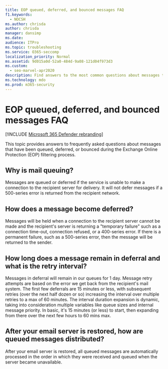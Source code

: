 ```yaml
---
title: EOP queued, deferred, and bounced messages FAQ
f1.keywords: 
  - NOCSH
ms.author: chrisda
author: chrisda
manager: dansimp
ms.date: 
audience: ITPro
ms.topic: troubleshooting
ms.service: O365-seccomp
localization_priority: Normal
ms.assetid: 9d015a0d-52a0-484d-9a08-121d04f973d3
ms.custom: 
  - seo-marvel-apr2020
description: Find answers to the most common questions about messages that have been queued, deferred, or bounced during the Exchange Online Protection (EOP) filtering process.
ms.technology: mdo
ms.prod: m365-security
---
```


# EOP queued, deferred, and bounced messages FAQ

[!INCLUDE [Microsoft 365 Defender rebranding](../includes/microsoft-defender-for-office.md)]


This topic provides answers to frequently asked questions about messages that have been queued, deferred, or bounced during the Exchange Online Protection (EOP) filtering process.

## Why is mail queuing?

Messages are queued or deferred if the service is unable to make a connection to the recipient server for delivery. It will not defer messages if a 500-series error is returned from the recipient network.

## How does a message become deferred?

Messages will be held when a connection to the recipient server cannot be made and the recipient's server is returning a "temporary failure" such as a connection time-out, connection refused, or a 400-series error. If there is a permanent failure, such as a 500-series error, then the message will be returned to the sender.

## How long does a message remain in deferral and what is the retry interval?

Messages in deferral will remain in our queues for 1 day. Message retry attempts are based on the error we get back from the recipient's mail system. The first few deferrals are 15 minutes or less, with subsequent retries (over the next half dozen or so) increasing the interval over multiple retries to a max of 60 minutes. The interval duration expansion is dynamic, taking into consideration multiple variables like queue sizes and internal message priority. In basic, it's 15 minutes (or less) to start, then expanding from there over the next few hours to 60 mins max.

## After your email server is restored, how are queued messages distributed?

After your email server is restored, all queued messages are automatically processed in the order in which they were received and queued when the server became unavailable.
